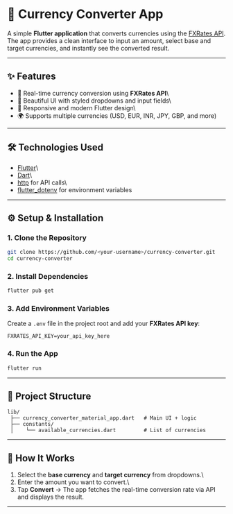 # 💱 Currency Converter App

A simple **Flutter application** that converts currencies using the
[FXRates API](https://fxratesapi.com).\
The app provides a clean interface to input an amount, select base and
target currencies, and instantly see the converted result.

------------------------------------------------------------------------

## ✨ Features

-   🔄 Real-time currency conversion using **FXRates API**\
-   🎨 Beautiful UI with styled dropdowns and input fields\
-   📱 Responsive and modern Flutter design\
-   🌍 Supports multiple currencies (USD, EUR, INR, JPY, GBP, and more)

------------------------------------------------------------------------

## 🛠️ Technologies Used

-   [Flutter](https://flutter.dev)\
-   [Dart](https://dart.dev)\
-   [http](https://pub.dev/packages/http) for API calls\
-   [flutter_dotenv](https://pub.dev/packages/flutter_dotenv) for
    environment variables

------------------------------------------------------------------------

## ⚙️ Setup & Installation

### 1. Clone the Repository

``` bash
git clone https://github.com/<your-username>/currency-converter.git
cd currency-converter
```

### 2. Install Dependencies

``` bash
flutter pub get
```

### 3. Add Environment Variables

Create a `.env` file in the project root and add your **FXRates API
key**:

    FXRATES_API_KEY=your_api_key_here

### 4. Run the App

``` bash
flutter run
```

------------------------------------------------------------------------

## 📂 Project Structure

    lib/
     ├── currency_converter_material_app.dart   # Main UI + logic
     ├── constants/
     │    └── available_currencies.dart         # List of currencies

------------------------------------------------------------------------

## 🚀 How It Works

1.  Select the **base currency** and **target currency** from
    dropdowns.\
2.  Enter the amount you want to convert.\
3.  Tap **Convert** → The app fetches the real-time conversion rate via
    API and displays the result.

------------------------------------------------------------------------



